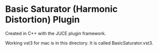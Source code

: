 # Basic Saturator (Harmonic Distortion) Plugin

Created in C++ with the JUCE plugin framework.

Working vst3 for mac is in this directory. It is called BasicSaturator.vst3.
